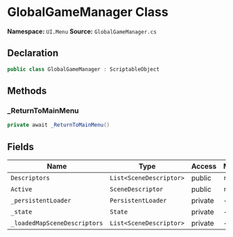 # GlobalGameManager Class

**Namespace:** `UI.Menu`
**Source:** `GlobalGameManager.cs`

## Declaration

```csharp
public class GlobalGameManager : ScriptableObject
```

## Methods

### _ReturnToMainMenu

```csharp
private await _ReturnToMainMenu()
```

## Fields

| Name | Type | Access | Modifiers |
|------|------|--------|-----------|
| `Descriptors` | `List<SceneDescriptor>` | public | `readonly` |
| `Active` | `SceneDescriptor` | public | `readonly` |
| `_persistentLoader` | `PersistentLoader` | private | - |
| `_state` | `State` | private | - |
| `_loadedMapSceneDescriptors` | `List<SceneDescriptor>` | private | - |

